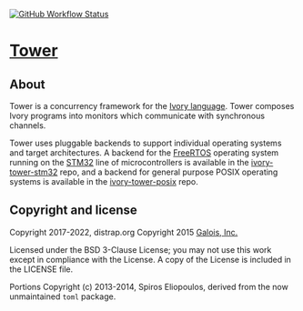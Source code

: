 [![GitHub Workflow Status](https://img.shields.io/github/actions/workflow/status/distrap/tower/ci.yaml?branch=main)](https://github.com/distrap/tower/actions/workflows/ci.yaml)

# [Tower][tower]

## About

Tower is a concurrency framework for the [Ivory language][ivory]. Tower
composes Ivory programs into monitors which communicate with synchronous
channels.

Tower uses pluggable backends to support individual operating systems and
target architectures. A backend for the [FreeRTOS][freertos] operating
system running on the [STM32][] line of microcontrollers is available in
the [ivory-tower-stm32][] repo, and a backend for general purpose POSIX
operating systems is available in the [ivory-tower-posix][] repo.

## Copyright and license

Copyright 2017-2022, distrap.org
Copyright 2015 [Galois, Inc.][galois]

Licensed under the BSD 3-Clause License; you may not use this work except in
compliance with the License. A copy of the License is included in the LICENSE
file.

Portions Copyright (c) 2013-2014, Spiros Eliopoulos, derived from the now
unmaintained `toml` package.

[ivory]: http://github.com/distrap/ivory
[tower]: http://github.com/distrap/tower
[ivory-tower-stm32]: http://github.com/distrap/ivory-tower-stm32
[ivory-tower-posix]: http://github.com/distrap/ivory-tower-posix
[overview]: http://smaccmpilot.org/software/tower-overview.html

[STM32]: http://www.st.com/stm32
[freertos]: http://freertos.org
[galois]: http://galois.com
